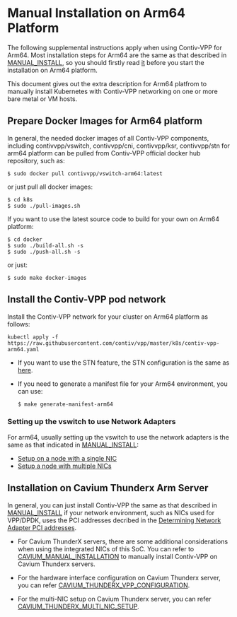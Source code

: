 # Manual Installation on Arm64 Platform
The following supplemental instructions apply when using Contiv-VPP for Arm64. Most installation
steps for Arm64 are the same as that described in [MANUAL_INSTALL][1], so you should firstly
read [it][1] before you start the installation on Arm64 platform.

This document gives out the extra description for Arm64 platfrom to manually install
Kubernetes with Contiv-VPP networking on one or more bare metal or VM hosts.


## Prepare Docker Images for Arm64 platform
In general, the needed docker images of all Contiv-VPP components, including contivvpp/vswitch,
contivvpp/cni, contivvpp/ksr, contivvpp/stn for arm64 platform can be pulled from Contiv-VPP
official docker hub repository, such as:
  ```
  $ sudo docker pull contivvpp/vswitch-arm64:latest
  ```

or just pull all docker images:
  ```
  $ cd k8s
  $ sudo ./pull-images.sh
  ```

If you want to use the latest source code to build for your own on Arm64 platform:

  ```
  $ cd docker
  $ sudo ./build-all.sh -s
  $ sudo ./push-all.sh -s
  ```

or just:
  ```
  $ sudo make docker-images
  ```

## Install the Contiv-VPP pod network
Install the Contiv-VPP network for your cluster on Arm64 platform as follows:
  ```
  kubectl apply -f https://raw.githubusercontent.com/contiv/vpp/master/k8s/contiv-vpp-arm64.yaml
  ```

- If you want to use the STN feature, the STN configuration is the same as [here][5].

- If you need to generate a manifest file for your Arm64 environment, you can use:
  ```
  $ make generate-manifest-arm64
  ```

### Setting up the vswitch to use Network Adapters
For arm64, usually setting up the vswitch to use the network adapters is the same as
that indicated in [MANUAL_INSTALL][1]:

 - [Setup on a node with a single NIC][6]
 - [Setup a node with multiple NICs][7]


## Installation on Cavium Thunderx Arm Server
In general, you can just install Contiv-VPP the same as that described in [MANUAL_INSTALL][1]
if your network environment, such as NICs used for VPP/DPDK, uses the PCI addresses decribed
in the [Determining Network Adapter PCI addresses][8].

* For Cavium ThunderX servers, there are some additional considerations when using the
integrated NICs of this SoC. You can refer to [CAVIUM_MANUAL_INSTALLATION][2] to manually
install Contiv-VPP on Cavium Thunderx servers.

* For the hardware interface configuration on Cavium Thunderx server, you can refer
[CAVIUM_THUNDERX_VPP_CONFIGURATION][4].

* For the multi-NIC setup on Cavium Thunderx server, you can refer
[CAVIUM_THUNDERX_MULTI_NIC_SETUP][3].



[1]: ../MANUAL_INSTALL.md
[2]: MANUAL_INSTALL_CAVIUM.md
[3]: MULTI_NIC_SETUP_CAVIUM.md
[4]: VPP_CONFIG_CAVIUM.md
[5]: ../SINGLE_NIC_SETUP.md#configuring-stn-in-contiv-vpp-k8s-deployment-files
[6]: ../SINGLE_NIC_SETUP.md
[7]: ../MULTI_NIC_SETUP.md
[8]: ../MANUAL_INSTALL.md#determining-network-adapter-pci-addresses

